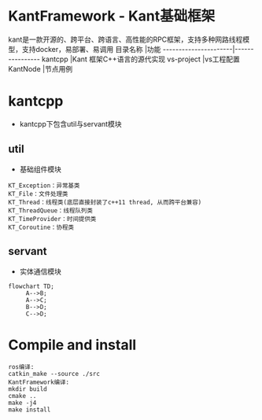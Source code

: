 # KantFramework - Kant基础框架

kant是一款开源的、跨平台、跨语言、高性能的RPC框架，支持多种网路线程模型，支持docker，易部署、易调用
目录名称 |功能
----------------------|----------------
kantcpp               |Kant 框架C++语言的源代实现
vs-project            |vs工程配置
KantNode              |节点用例

# kantcpp
- kantcpp下包含util与servant模块
## util
- 基础组件模块
```
KT_Exception：异常基类
KT_File：文件处理类
KT_Thread：线程类(底层直接封装了c++11 thread, 从而跨平台兼容)
KT_ThreadQueue：线程队列类
KT_TimeProvider：时间提供类
KT_Coroutine：协程类
```
## servant
- 实体通信模块
```mermaid
flowchart TD;
     A-->B;
     A-->C;
     B-->D;
     C-->D;
```

# Compile and install
```
ros编译: 
catkin_make --source ./src
KantFramework编译: 
mkdir build
cmake ..
make -j4
make install
```
